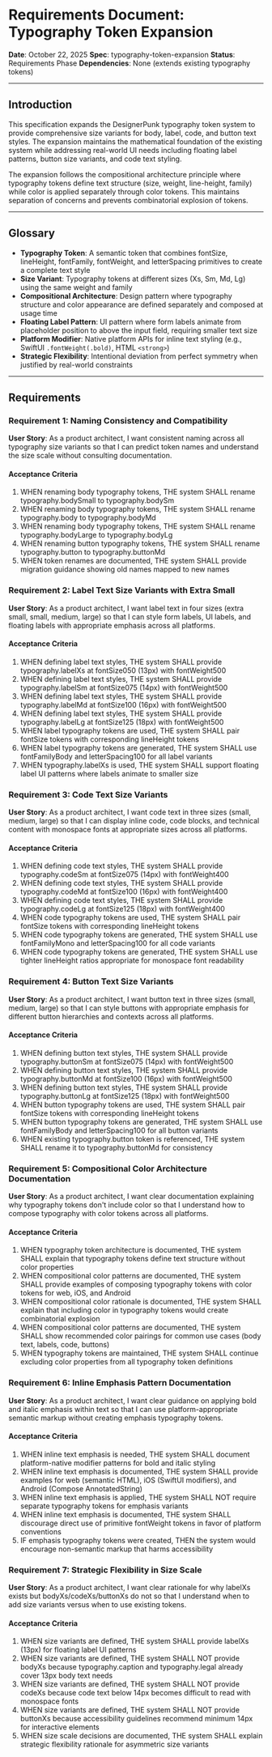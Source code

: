 # Requirements Document: Typography Token Expansion

**Date**: October 22, 2025
**Spec**: typography-token-expansion
**Status**: Requirements Phase
**Dependencies**: None (extends existing typography tokens)

---

## Introduction

This specification expands the DesignerPunk typography token system to provide comprehensive size variants for body, label, code, and button text styles. The expansion maintains the mathematical foundation of the existing system while addressing real-world UI needs including floating label patterns, button size variants, and code text styling.

The expansion follows the compositional architecture principle where typography tokens define text structure (size, weight, line-height, family) while color is applied separately through color tokens. This maintains separation of concerns and prevents combinatorial explosion of tokens.

---

## Glossary

- **Typography Token**: A semantic token that combines fontSize, lineHeight, fontFamily, fontWeight, and letterSpacing primitives to create a complete text style
- **Size Variant**: Typography tokens at different sizes (Xs, Sm, Md, Lg) using the same weight and family
- **Compositional Architecture**: Design pattern where typography structure and color appearance are defined separately and composed at usage time
- **Floating Label Pattern**: UI pattern where form labels animate from placeholder position to above the input field, requiring smaller text size
- **Platform Modifier**: Native platform APIs for inline text styling (e.g., SwiftUI `.fontWeight(.bold)`, HTML `<strong>`)
- **Strategic Flexibility**: Intentional deviation from perfect symmetry when justified by real-world constraints

---

## Requirements

### Requirement 1: Naming Consistency and Compatibility

**User Story**: As a product architect, I want consistent naming across all typography size variants so that I can predict token names and understand the size scale without consulting documentation.

#### Acceptance Criteria

1. WHEN renaming body typography tokens, THE system SHALL rename typography.bodySmall to typography.bodySm
2. WHEN renaming body typography tokens, THE system SHALL rename typography.body to typography.bodyMd
3. WHEN renaming body typography tokens, THE system SHALL rename typography.bodyLarge to typography.bodyLg
4. WHEN renaming button typography tokens, THE system SHALL rename typography.button to typography.buttonMd
5. WHEN token renames are documented, THE system SHALL provide migration guidance showing old names mapped to new names

### Requirement 2: Label Text Size Variants with Extra Small

**User Story**: As a product architect, I want label text in four sizes (extra small, small, medium, large) so that I can style form labels, UI labels, and floating labels with appropriate emphasis across all platforms.

#### Acceptance Criteria

1. WHEN defining label text styles, THE system SHALL provide typography.labelXs at fontSize050 (13px) with fontWeight500
2. WHEN defining label text styles, THE system SHALL provide typography.labelSm at fontSize075 (14px) with fontWeight500
3. WHEN defining label text styles, THE system SHALL provide typography.labelMd at fontSize100 (16px) with fontWeight500
4. WHEN defining label text styles, THE system SHALL provide typography.labelLg at fontSize125 (18px) with fontWeight500
5. WHEN label typography tokens are used, THE system SHALL pair fontSize tokens with corresponding lineHeight tokens
6. WHEN label typography tokens are generated, THE system SHALL use fontFamilyBody and letterSpacing100 for all label variants
7. WHEN typography.labelXs is used, THE system SHALL support floating label UI patterns where labels animate to smaller size

### Requirement 3: Code Text Size Variants

**User Story**: As a product architect, I want code text in three sizes (small, medium, large) so that I can display inline code, code blocks, and technical content with monospace fonts at appropriate sizes across all platforms.

#### Acceptance Criteria

1. WHEN defining code text styles, THE system SHALL provide typography.codeSm at fontSize075 (14px) with fontWeight400
2. WHEN defining code text styles, THE system SHALL provide typography.codeMd at fontSize100 (16px) with fontWeight400
3. WHEN defining code text styles, THE system SHALL provide typography.codeLg at fontSize125 (18px) with fontWeight400
4. WHEN code typography tokens are used, THE system SHALL pair fontSize tokens with corresponding lineHeight tokens
5. WHEN code typography tokens are generated, THE system SHALL use fontFamilyMono and letterSpacing100 for all code variants
6. WHEN code typography tokens are generated, THE system SHALL use tighter lineHeight ratios appropriate for monospace font readability

### Requirement 4: Button Text Size Variants

**User Story**: As a product architect, I want button text in three sizes (small, medium, large) so that I can style buttons with appropriate emphasis for different button hierarchies and contexts across all platforms.

#### Acceptance Criteria

1. WHEN defining button text styles, THE system SHALL provide typography.buttonSm at fontSize075 (14px) with fontWeight500
2. WHEN defining button text styles, THE system SHALL provide typography.buttonMd at fontSize100 (16px) with fontWeight500
3. WHEN defining button text styles, THE system SHALL provide typography.buttonLg at fontSize125 (18px) with fontWeight500
4. WHEN button typography tokens are used, THE system SHALL pair fontSize tokens with corresponding lineHeight tokens
5. WHEN button typography tokens are generated, THE system SHALL use fontFamilyBody and letterSpacing100 for all button variants
6. WHEN existing typography.button token is referenced, THE system SHALL rename it to typography.buttonMd for consistency

### Requirement 5: Compositional Color Architecture Documentation

**User Story**: As a product architect, I want clear documentation explaining why typography tokens don't include color so that I understand how to compose typography with color tokens across all platforms.

#### Acceptance Criteria

1. WHEN typography token architecture is documented, THE system SHALL explain that typography tokens define text structure without color properties
2. WHEN compositional color patterns are documented, THE system SHALL provide examples of composing typography tokens with color tokens for web, iOS, and Android
3. WHEN compositional color rationale is documented, THE system SHALL explain that including color in typography tokens would create combinatorial explosion
4. WHEN compositional color patterns are documented, THE system SHALL show recommended color pairings for common use cases (body text, labels, code, buttons)
5. WHEN typography tokens are maintained, THE system SHALL continue excluding color properties from all typography token definitions

### Requirement 6: Inline Emphasis Pattern Documentation

**User Story**: As a product architect, I want clear guidance on applying bold and italic emphasis within text so that I can use platform-appropriate semantic markup without creating emphasis typography tokens.

#### Acceptance Criteria

1. WHEN inline text emphasis is needed, THE system SHALL document platform-native modifier patterns for bold and italic styling
2. WHEN inline text emphasis is documented, THE system SHALL provide examples for web (semantic HTML), iOS (SwiftUI modifiers), and Android (Compose AnnotatedString)
3. WHEN inline text emphasis is applied, THE system SHALL NOT require separate typography tokens for emphasis variants
4. WHEN inline text emphasis is documented, THE system SHALL discourage direct use of primitive fontWeight tokens in favor of platform conventions
5. IF emphasis typography tokens were created, THEN the system would encourage non-semantic markup that harms accessibility

### Requirement 7: Strategic Flexibility in Size Scale

**User Story**: As a product architect, I want clear rationale for why labelXs exists but bodyXs/codeXs/buttonXs do not so that I understand when to add size variants versus when to use existing tokens.

#### Acceptance Criteria

1. WHEN size variants are defined, THE system SHALL provide labelXs (13px) for floating label UI patterns
2. WHEN size variants are defined, THE system SHALL NOT provide bodyXs because typography.caption and typography.legal already cover 13px body text needs
3. WHEN size variants are defined, THE system SHALL NOT provide codeXs because code text below 14px becomes difficult to read with monospace fonts
4. WHEN size variants are defined, THE system SHALL NOT provide buttonXs because accessibility guidelines recommend minimum 14px for interactive elements
5. WHEN size scale decisions are documented, THE system SHALL explain strategic flexibility rationale for asymmetric size variants


